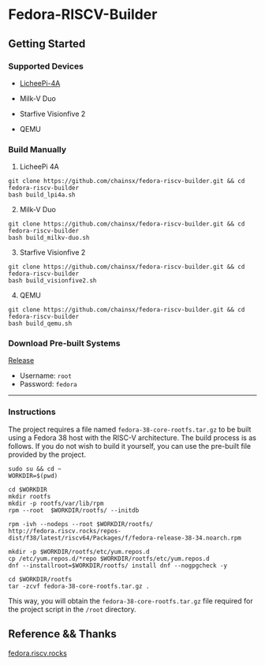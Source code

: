 # Fedora-RISCV-Builder

## Getting Started

### Supported Devices

* [LicheePi-4A](./doc/install-guild-licheepi4a.md)

* Milk-V Duo

* Starfive Visionfive 2

* QEMU

### Build Manually

1.  LicheePi 4A

```
git clone https://github.com/chainsx/fedora-riscv-builder.git && cd fedora-riscv-builder
bash build_lpi4a.sh
```

2.  Milk-V Duo

```
git clone https://github.com/chainsx/fedora-riscv-builder.git && cd fedora-riscv-builder
bash build_milkv-duo.sh
```

3.  Starfive Visionfive 2

```
git clone https://github.com/chainsx/fedora-riscv-builder.git && cd fedora-riscv-builder
bash build_visionfive2.sh
```


4.  QEMU

```
git clone https://github.com/chainsx/fedora-riscv-builder.git && cd fedora-riscv-builder
bash build_qemu.sh
```

### Download Pre-built Systems

[Release](https://github.com/chainsx/fedora-riscv-builder/releases)

* Username: `root`
* Password: `fedora`

----

### Instructions

The project requires a file named `fedora-38-core-rootfs.tar.gz` to be built using a Fedora 38 host with the RISC-V architecture. The build process is as follows. If you do not wish to build it yourself, you can use the pre-built file provided by the project.

```
sudo su && cd ~
WORKDIR=$(pwd)

cd $WORKDIR
mkdir rootfs
mkdir -p rootfs/var/lib/rpm
rpm --root  $WORKDIR/rootfs/ --initdb

rpm -ivh --nodeps --root $WORKDIR/rootfs/ http://fedora.riscv.rocks/repos-dist/f38/latest/riscv64/Packages/f/fedora-release-38-34.noarch.rpm

mkdir -p $WORKDIR/rootfs/etc/yum.repos.d
cp /etc/yum.repos.d/*repo $WORKDIR/rootfs/etc/yum.repos.d
dnf --installroot=$WORKDIR/rootfs/ install dnf --nogpgcheck -y

cd $WORKDIR/rootfs
tar -zcvf fedora-38-core-rootfs.tar.gz .
```

This way, you will obtain the `fedora-38-core-rootfs.tar.gz` file required for the project script in the `/root` directory.

## Reference && Thanks

[fedora.riscv.rocks](http://fedora.riscv.rocks)
